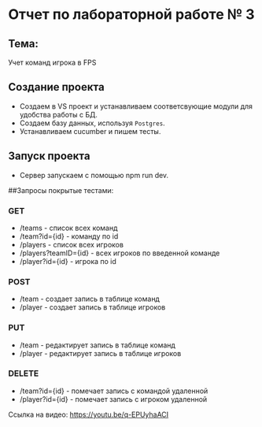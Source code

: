 # Отчет по лабораторной работе № 3  

## Тема:  
Учет команд игрока в FPS  

## Создание проекта  

- Создаем в VS проект и устанавливаем соответсвующие модули для удобства работы с БД.  
- Создаем базу данных, используя `Postgres`.
- Устанавливаем cucumber и пишем тесты.  

## Запуск проекта  
- Сервер запускаем с помощью npm run dev.  

##Запросы покрытые тестами:

### GET
* /teams - список всех команд  
* /team?id={id} - команду по id
* /players - список всех игроков  
* /players?teamID={id} - всех игроков по введенной команде  
* /player?id={id} - игрока по id    
### POST
* /team - создает запись в таблице команд  
* /player - создает запись в таблице игроков  
### PUT
* /team - редактирует запись в таблице команд  
* /player - редактирует запись в таблице игроков  
### DELETE
* /team?id={id} - помечает запись с командой удаленной  
* /player?id={id} - помечает запись с игроком удаленной  

Ссылка на видео: https://youtu.be/q-EPUyhaACI
